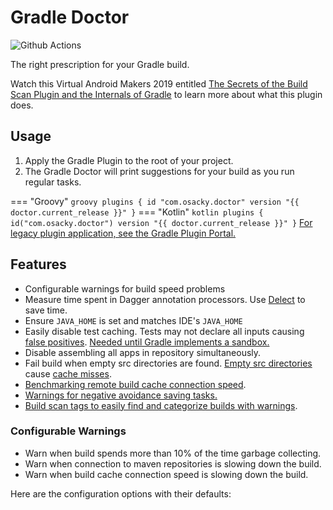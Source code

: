 # Gradle Doctor

![Github Actions](https://github.com/runningcode/gradle-doctor/workflows/CI/badge.svg)

The right prescription for your Gradle build.

Watch this Virtual Android Makers 2019 entitled [The Secrets of the Build Scan Plugin and the Internals of Gradle](https://www.youtube.com/watch?v=lgaqS0pmUzk) to learn more about what this plugin does.

## Usage
1. Apply the Gradle Plugin to the root of your project.
2. The Gradle Doctor will print suggestions for your build as you run regular tasks.

=== "Groovy"
    ``` groovy
    plugins {
      id "com.osacky.doctor" version "{{ doctor.current_release }}"
    }
    ```
=== "Kotlin"
    ``` kotlin
    plugins {
      id("com.osacky.doctor") version "{{ doctor.current_release }}"
    }
    ```
[For legacy plugin application, see the Gradle Plugin Portal.](https://plugins.gradle.org/plugin/com.osacky.doctor)

## Features
* Configurable warnings for build speed problems
* Measure time spent in Dagger annotation processors. Use [Delect](http://github.com/soundcloud/delect) to save time.
* Ensure `JAVA_HOME` is set and matches IDE's `JAVA_HOME`
* Easily disable test caching. Tests may not declare all inputs causing [false positives](https://github.com/gradle/gradle/issues/9151). [Needed until Gradle implements a sandbox.](https://github.com/gradle/gradle/issues/9210)
* Disable assembling all apps in repository simultaneously.
* Fail build when empty src directories are found. [Empty src directories](https://github.com/gradle/gradle/issues/2463) cause [cache misses](https://developers.soundcloud.com/blog/dagger-reflect).
* [Benchmarking remote build cache connection speed](/remote-cache).
* [Warnings for negative avoidance saving tasks.](/slower-from-cache)
* [Build scan tags to easily find and categorize builds with warnings](/scan-tags).

### Configurable Warnings
* Warn when build spends more than 10% of the time garbage collecting.
* Warn when connection to maven repositories is slowing down the build.
* Warn when build cache connection speed is slowing down the build.

Here are the configuration options with their defaults:

